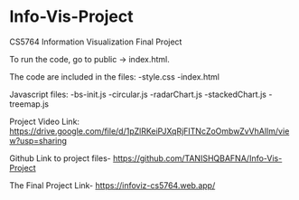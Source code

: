 # Info-Vis-Project

CS5764 Information Visualization Final Project

To run the code, go to public -> index.html.

The code are included in the files:
-style.css
-index.html

Javascript files:
-bs-init.js
-circular.js
-radarChart.js
-stackedChart.js
-treemap.js

Project Video Link: https://drive.google.com/file/d/1pZlRKeiPJXqRjFITNcZoOmbwZvVhAlIm/view?usp=sharing

Github Link to project files- https://github.com/TANISHQBAFNA/Info-Vis-Project

The Final Project Link- https://infoviz-cs5764.web.app/
